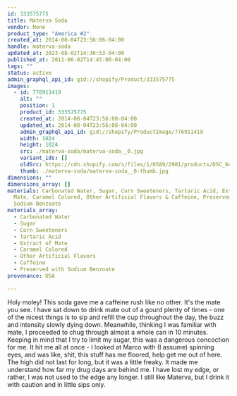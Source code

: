 ```yaml
---
id: 333575775
title: Materva Soda
vendor: None
product_type: "America #2"
created_at: 2014-08-04T23:56:06-04:00
handle: materva-soda
updated_at: 2023-08-02T14:36:53-04:00
published_at: 2011-06-02T14:45:00-04:00
tags: ""
status: active
admin_graphql_api_id: gid://shopify/Product/333575775
images:
  - id: 776911419
    alt: ""
    position: 1
    product_id: 333575775
    created_at: 2014-08-04T23:56:08-04:00
    updated_at: 2014-08-04T23:56:08-04:00
    admin_graphql_api_id: gid://shopify/ProductImage/776911419
    width: 1024
    height: 1024
    src: ./materva-soda/materva-soda__0.jpg
    variant_ids: []
    oldSrc: https://cdn.shopify.com/s/files/1/0589/2901/products/DSC_6474_materva.jpeg?v=1407210968
    thumb: ./materva-soda/materva-soda__0-thumb.jpg
dimensions: ""
dimensions_array: []
materials: Carbonated Water, Sugar, Corn Sweeteners, Tartaric Acid, Extract of
  Mate, Caramel Colored, Other Artificial Flavors & Caffeine, Preserved with
  Sodium Benzoate
materials_array:
  - Carbonated Water
  - Sugar
  - Corn Sweeteners
  - Tartaric Acid
  - Extract of Mate
  - Caramel Colored
  - Other Artificial Flavors
  - Caffeine
  - Preserved with Sodium Benzoate
provenance: USA

---
```


Holy moley! This soda gave me a caffeine rush like no other. It's the mate you see. I have sat down to drink mate out of a gourd plenty of times - one of the nicest things is to sip and refill the cup throughout the day, the buzz and intensity slowly dying down. Meanwhile, thinking I was familiar with mate, I proceeded to chug through almost a whole can in 10 minutes. Keeping in mind that I try to limit my sugar, this was a dangerous concoction for me. It hit me all at once - I looked at Marco with (I assume) spinning eyes, and was like, shit, this stuff has me floored, help get me out of here. The high did not last for long, but it was a little freaky. It made me understand how far my drug days are behind me. I have lost my edge, or rather, I was not used to the edge any longer. I still like Materva, but I drink it with caution and in little sips only.
